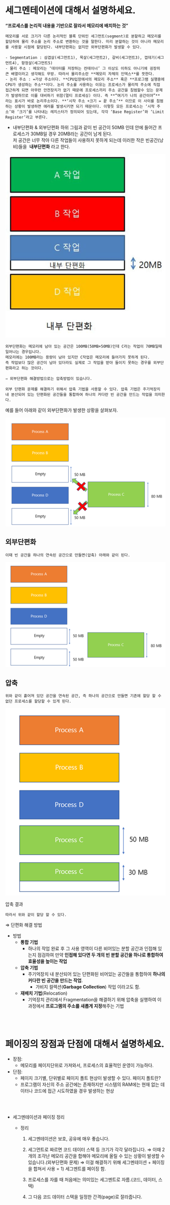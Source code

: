 # 세그멘테이션에 대해서 설명하세요.

**“프로세스를 논리적 내용을 기반으로 잘라서 메모리에 배치하는 것”**

    메모리를 서로 크기가 다른 논리적인 블록 단위인 세그먼트(segment)로 분할하고 메모리를 할당하여 물리 주소를 논리 주소로 변환하는 것을 말한다. 미리 분할하는 것이 아니라 메모리를 사용할 시점에 할당된다. 내부단편화는 없지만 외부단편화가 발생할 수 있다.

    - Segmentation : 삼겹살(세그먼트1), 목살(세그먼트2), 갈비(세그먼트3), 껍데기(세그먼트4), 항정살(세그먼트5)
    - 물리 주소 : 메모리는 ‘데이터를 저장하는 컨테이너’ 그 이상도 이하도 아니기에 굉장히 큰 배열이라고 생각해도 무방. 따라서 물리주소란 **메모리 자체의 인덱스**를 뜻한다.
    - 논리 주소 : =가상 주소이다. **CPU입장에서의 메모리 주소** 혹은 **프로그램 실행중에  CPU가 생성하는 주소**이다. 논리 주소를 사용하는 이유는 프로세스가 물리적 주소에 직접 접근하게 되면 아무런 안전장치가 없기 때문에 프로세스끼리 주소 공간을 침범할수 있는 문제가 발생하므로 이를 대비하기 위함(멀티 프로세싱) 이다. 즉 **“여기가 나의 공간이야”** 라는 표시가 바로 논리주소이다. **‘시작 주소 +크기 = 끝 주소’** 이므로 이 사이를 침범하는 상황이 발생하면 에러를 발생시키면 되기 때문이다. 이렇듯 모든 프로세스는 ‘시작 주소’와 ‘크기’를 나타내는 레지스터가 정의되어 있는데, 각각 ‘Base Register’와 ‘Limit Register’라고 부른다.

- 내부단편화 & 외부단편화
  하위 그림과 같이 빈 공간이 50MB 인데 안에 들어간 프로세스가 30MB일 경우 20MB라는 공간이 남게 된다.  
   저 공간은 너무 작아 다른 작업들이 사용하지 못하게 되는데 이러한 작은 빈공간(낭비)들을  **내부단편화** 라고 한다.

![내부단편화](./image/image5.JPG)

    외부단편화는 메모리에 남아 있는 공간은 100MB(50MB+50MB)인데 C라는 작업이 70MB일때 일어나는 경우입니다.
    메모리에는 100MB라는 용량이 남아 있지만 C작업은 메모리에 들어가지 못하게 된다.
    즉 작업보다 많은 공간이 남아 있더라도 실제로 그 작업을 받아 들이지 못하는 경우를 외부단편화라고 하는 것이다.

    ⇒ 외부단편화 해결방법으로는 압축방법이 있습니다.

    외부 단편화 문제를 해결하기 위해서 압축 기법을 사용할 수 있다. 압축 기법은 주기억장치 내 분산되어 있는 단편화된 공간들을 통합하여 하나의 커다란 빈 공간을 만드는 작업을 의미한다.

예를 들어 아래와 같이 외부단편화가 발생한 상황을 살펴보자.

![image](./image/image6.png)

## 외부단편화

    이때 빈 공간을 하나의 연속된 공간으로 만들면(압축) 아래와 같이 된다.

![image](./image/image7.png)

## 압축

    위와 같이 흩어져 있던 공간을 연속된 공간, 즉 하나의 공간으로 만들면 기존에 할당 할 수 없던 프로세스를 할당할 수 있게 된다.

![image](./image/image8.png)

압축 결과

    따라서 위와 같이 할당 할 수 있다.

⇒ 단편화 해결 방법

- 방법
  - **통합 기법**
    - 하나의 작업 완료 후 그 사용 영역이 다른 비어있는 분할 공간과 인접해 있는지 점검하여 만약 **인접해 있다면 두 개의 빈 분할 공간을 하나로 통합하여 효율성을 높이는 작업**
  - **압축 기법**
    - 주기억장치 내 분산되어 있는 단편화된 비어있는 공간들을 통합하여 **하나의 커다란 빈 공간을 만드는 작업**.
      - 가비지 컬렉션(**Garbage Collection**) 작업 이라고도 함.
  - **재배치 기법**(Relocation)
    - 기억장치 관리에서 Fragmentation을 해결하기 위해 압축을 실행하여 이 과정에서 **프로그램의 주소를 새롭게 지정**해주는 기법

<br><br>

# 페이징의 장점과 단점에 대해서 설명하세요.

- 장점:
  - 메모리를 페이지단위로 가져와서, 프로세스의 효율적인 운영이 가능하다.
- 단점:
  - 페이지 크기별, 단위별로 페이지 폴트 현상이 발생할 수 있다.
  페이지 폴트란?
  - 프로그램이 자신의 주소 공간에는 존재하지만 시스템의 RAM에는 현재 없는 데이터나 코드에 접근 시도하였을 경우 발생하는 현상

<br><br>

- 세그멘테이션과 페이징 정리

  - 정리

    1. 세그멘테이션은 보호, 공유에 매우 좋습니다.
    2. 세그먼트로 짜르면 코드 데이터 스택 등 크기가 각각 달라집니다. ⇒ 이때 2개의 조각난 메모리 공간을 합해야 메모리에 올릴 수 있는 상황이 발생할 수 있습니다.(외부단편화 문제)
       ⇒ 이걸 해결하기 위해 세그멘테이션 + 페이징을 합쳐서 사용
       = 1) 세그멘트를 페이징 함.
    3. 프로세스를 자를 때 처음에는 의미있는 세그멘트로 자름.(코드, 데이터, 스택)

    4. 그 다음 코드 데이터 스택을 일정한 간격(page)로 잘라줍니다.
